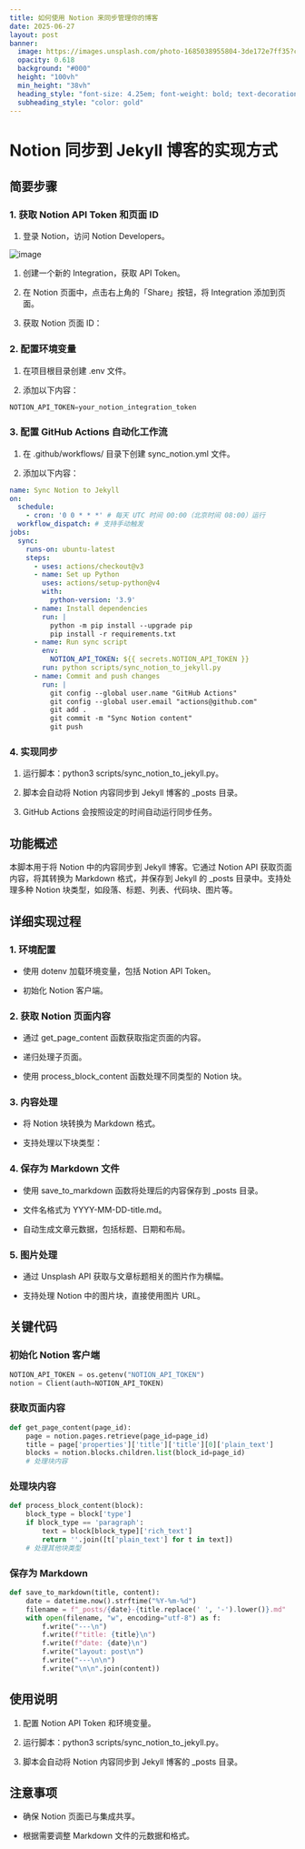 ```yaml
---
title: 如何使用 Notion 来同步管理你的博客
date: 2025-06-27
layout: post
banner:
  image: https://images.unsplash.com/photo-1685038955804-3de172e7ff35?crop=entropy&cs=tinysrgb&fit=max&fm=jpg&ixid=M3w2OTIwMzJ8MHwxfHJhbmRvbXx8fHx8fHx8fDE3NTEwNDE2Nzh8&ixlib=rb-4.1.0&q=80&w=1080
  opacity: 0.618
  background: "#000"
  height: "100vh"
  min_height: "38vh"
  heading_style: "font-size: 4.25em; font-weight: bold; text-decoration: underline"
  subheading_style: "color: gold"
---
```


# Notion 同步到 Jekyll 博客的实现方式

## 简要步骤

### 1. 获取 Notion API Token 和页面 ID

1. 登录 Notion，访问 Notion Developers。

![image](https://prod-files-secure.s3.us-west-2.amazonaws.com/a7a0cc5a-89b9-4cda-8686-1fba0ca52f40/d19c1afe-dea5-4312-9333-786b0ba83054/image.png?X-Amz-Algorithm=AWS4-HMAC-SHA256&X-Amz-Content-Sha256=UNSIGNED-PAYLOAD&X-Amz-Credential=ASIAZI2LB466QXVOD3IU%2F20250627%2Fus-west-2%2Fs3%2Faws4_request&X-Amz-Date=20250627T162758Z&X-Amz-Expires=3600&X-Amz-Security-Token=IQoJb3JpZ2luX2VjEID%2F%2F%2F%2F%2F%2F%2F%2F%2F%2FwEaCXVzLXdlc3QtMiJGMEQCIHXqXeqMSfM6YtP8zAZH%2BxKfAQ7HwO4BKBrZRVVB6wSjAiAqjwln2gbaAOHDo9shOIxr03rBxyHb%2F5zTphngA3S3oSr%2FAwh5EAAaDDYzNzQyMzE4MzgwNSIMnI79bKctjo0FAUZ8KtwD%2FW%2FP7f9NiXlu5Lm%2Bw5YrQprtF9JAQqsou%2BEcQ%2F6G75orvJ28pjRwq%2Bq3XxVPhGm0W8B6jTCQnb66TQoLjmVtOAWMdud%2FKGAfUwrsmcx4HeLeyLRwrKcCmZLIyMtIj8iCfjCjw4mQuHZ5XkXLZC4j0FwcsgH4BqwuWsREKIF%2B5WOSTNkYj3JN%2FOvzXw12S95tlUzwRbdXYEPJlN2JlV6DbVzlCmNZdzSbQ%2BqNTXaF8AULd3rP9tTNa7wIJiKCbkgWq0wiARxZR7wHItlzSrp7LthwcTHDQ4yC77EU%2FIRu0UCIbXaneO%2BxLd%2FvsWM1%2BH%2FC2nGJIizZH8%2FZ25nuJFfNB5rnxHy0DefwprZvvamLzk7o8GUFEwSnMmiNDeUAT3QJvafdk%2BLIgBLSolhZbGQgQT2vfrSuw6wVFk%2FXXe58UjRJJXi48j5FtlOH2fT54ZeUVeElSvxoxpd6%2FBud6d9NvSd%2FZjwGQrRGd0U39HNQ1Z%2FLC9dZwWnnxcLROHv2GJhXIucI%2BVBnoK%2BfiNxvW9NGbsHGiyBeixmkPTVMD%2BxF7tSW9MdMOy5K9sFOuqb6zmRLEpb1XO0bEXxODQ3C7RUg2qjSLfC1rxlo57YOQ807QBZsre5ZVYWHdXaxKW0w7Pb6wgY6pgEtmxsw1HRSJf95POQQF0NOr3i%2B1mRXJ1radtj0I28MK7m4eZo7UgWIuvVJMOLYhA8UMtimmIHKwOyYSA%2FIDgcoETtHWd57hepxa89ojrPfKMy9o5YmlkLQgN8fSnBQ7UvrZVdKzLllJ6QgUabXtUcJtNspMOlXLtCs1KsGo9YLkXg%2BlJ1zhcbxk617%2FtSJ3%2B0dlD%2Bl%2BMpRfkCXbQFjw3Vb584V8kPp&X-Amz-Signature=8dc74c22354598840e5b6e9a348c95c0af5dddd31149ff361d2ad85eb5b4eaaf&X-Amz-SignedHeaders=host&x-amz-checksum-mode=ENABLED&x-id=GetObject)

1. 创建一个新的 Integration，获取 API Token。

1. 在 Notion 页面中，点击右上角的「Share」按钮，将 Integration 添加到页面。

1. 获取 Notion 页面 ID：


### 2. 配置环境变量

1. 在项目根目录创建 .env 文件。

1. 添加以下内容：

```javascript
NOTION_API_TOKEN=your_notion_integration_token
```

### 3. 配置 GitHub Actions 自动化工作流

1. 在 .github/workflows/ 目录下创建 sync_notion.yml 文件。

1. 添加以下内容：

```yaml
name: Sync Notion to Jekyll
on:
  schedule:
    - cron: '0 0 * * *' # 每天 UTC 时间 00:00（北京时间 08:00）运行
  workflow_dispatch: # 支持手动触发
jobs:
  sync:
    runs-on: ubuntu-latest
    steps:
      - uses: actions/checkout@v3
      - name: Set up Python
        uses: actions/setup-python@v4
        with:
          python-version: '3.9'
      - name: Install dependencies
        run: |
          python -m pip install --upgrade pip
          pip install -r requirements.txt
      - name: Run sync script
        env:
          NOTION_API_TOKEN: ${{ secrets.NOTION_API_TOKEN }}
        run: python scripts/sync_notion_to_jekyll.py
      - name: Commit and push changes
        run: |
          git config --global user.name "GitHub Actions"
          git config --global user.email "actions@github.com"
          git add .
          git commit -m "Sync Notion content"
          git push
```

### 4. 实现同步

1. 运行脚本：python3 scripts/sync_notion_to_jekyll.py。

1. 脚本会自动将 Notion 内容同步到 Jekyll 博客的 _posts 目录。

1. GitHub Actions 会按照设定的时间自动运行同步任务。

## 功能概述

本脚本用于将 Notion 中的内容同步到 Jekyll 博客。它通过 Notion API 获取页面内容，将其转换为 Markdown 格式，并保存到 Jekyll 的 _posts 目录中。支持处理多种 Notion 块类型，如段落、标题、列表、代码块、图片等。

## 详细实现过程

### 1. 环境配置

- 使用 dotenv 加载环境变量，包括 Notion API Token。

- 初始化 Notion 客户端。

### 2. 获取 Notion 页面内容

- 通过 get_page_content 函数获取指定页面的内容。

- 递归处理子页面。

- 使用 process_block_content 函数处理不同类型的 Notion 块。

### 3. 内容处理

- 将 Notion 块转换为 Markdown 格式。

- 支持处理以下块类型：


### 4. 保存为 Markdown 文件

- 使用 save_to_markdown 函数将处理后的内容保存到 _posts 目录。

- 文件名格式为 YYYY-MM-DD-title.md。

- 自动生成文章元数据，包括标题、日期和布局。

### 5. 图片处理

- 通过 Unsplash API 获取与文章标题相关的图片作为横幅。

- 支持处理 Notion 中的图片块，直接使用图片 URL。

## 关键代码

### 初始化 Notion 客户端

```python
NOTION_API_TOKEN = os.getenv("NOTION_API_TOKEN")
notion = Client(auth=NOTION_API_TOKEN)
```

### 获取页面内容

```python
def get_page_content(page_id):
    page = notion.pages.retrieve(page_id=page_id)
    title = page['properties']['title']['title'][0]['plain_text']
    blocks = notion.blocks.children.list(block_id=page_id)
    # 处理块内容
```

### 处理块内容

```python
def process_block_content(block):
    block_type = block['type']
    if block_type == 'paragraph':
        text = block[block_type]['rich_text']
        return ''.join([t['plain_text'] for t in text])
    # 处理其他块类型
```

### 保存为 Markdown

```python
def save_to_markdown(title, content):
    date = datetime.now().strftime("%Y-%m-%d")
    filename = f"_posts/{date}-{title.replace(' ', '-').lower()}.md"
    with open(filename, "w", encoding="utf-8") as f:
        f.write("---\n")
        f.write(f"title: {title}\n")
        f.write(f"date: {date}\n")
        f.write("layout: post\n")
        f.write("---\n\n")
        f.write("\n\n".join(content))
```

## 使用说明

1. 配置 Notion API Token 和环境变量。

1. 运行脚本：python3 scripts/sync_notion_to_jekyll.py。

1. 脚本会自动将 Notion 内容同步到 Jekyll 博客的 _posts 目录。

## 注意事项

- 确保 Notion 页面已与集成共享。

- 根据需要调整 Markdown 文件的元数据和格式。
